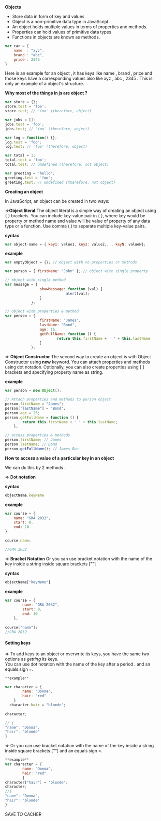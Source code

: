 
**Objects**
- Store data in form of key and values.
- Object is a non-primitive data type in JavaScript.
- An object holds multiple values in terms of properties and methods.
- Properties can hold values of primitive data types.
- Functions in objects are known as methods.
```js
var car = {
	name  : "xyz",
	brand : "abc",
	price : 2345
}
```
Here is an example for an object , it has keys like name , brand , price and those keys have a corresponding values also like xyz , abc , 2345 . This is only an example of a object's structure.
	

**Why most of the things in js are  object ?**

```js
var store = {};
store.test = 'foo';
store.test; // 'foo' (therefore, object) 

var jobs = [];
jobs.test = 'foo';
jobs.test; // 'foo' (therefore, object)

var log = function() {};
log.test = 'foo';
log.test; // 'foo' (therefore, object)

var total = 1;
total.test = 'foo';
total.test; // undefined (therefore, not object)

var greeting = 'hello';
greeting.test = 'foo';
greeting.test; // undefined (therefore, not object)

```

**Creating an object**

In JavaScript, an object can be created in two ways:

=>**Object literal**
The object literal is a simple way of creating an object using { } brackets. You can include key-value pair in { }, where key would be property or method name and value will be value of property of any data type or a function. Use comma (,) to separate multiple key-value pairs.

**syntax**

```js
var object-name = { key1: value1, key2: value2,... keyN: valueN};
```
**example**

```js
var emptyObject = {}; // object with no properties or methods

var person = { firstName: "John" }; // object with single property

// object with single method
var message = { 
                showMessage: function (val) { 
                            alert(val); 
                } 
            }; 

// object with properties & method
var person = { 
                firstName: "James", 
                lastName: "Bond", 
                age: 15, 
                getFullName: function () { 
                        return this.firstName + ' ' + this.lastName 
                }
            }; 
```
=> **Object Constructor**
The second way to create an object is with Object Constructor using **new** keyword. You can attach properties and methods using dot notation. Optionally, you can also create properties using [ ] brackets and specifying property name as string.

**example**

```js
var person = new Object();

// Attach properties and methods to person object     
person.firstName = "James";
person["lastName"] = "Bond"; 
person.age = 25;
person.getFullName = function () {
        return this.firstName + ' ' + this.lastName;
    };

// access properties & methods 
person.firstName; // James
person.lastName; // Bond
person.getFullName(); // James Bon
```


**How to access a value of a particular key in an object**

We can do this by 2 methods .

=> **Dot notation**

**syntax**

```js
objectName.keyName 
```

**example**

```js
var course = {  
	name: "GRA 2032",  
	start: 8,  
	end: 10  
} 
​  
course.name;

//GRA 2032
```
=> **Bracket Notation**
Or you can use bracket notation with the name of the key inside a string inside square brackets [""]

**syntax**

```js
objectName["keyName"]
```
**example**

```js
var course = {  
		name: "GRA 2032",  
		start: 8,  
		end: 10  
	}; 
​  
course["name"];
//GRA 2032

```
#### Setting keys

=> To add keys to an object or overwrite its keys, you have the same two options as  _getting_  its keys.  
You can use dot notation with the name of the key after a period . and an equals sign =.
```js
**example**

var character = {  
		name: "Donna",  
		hair: "red"  
	}
​  character.hair = "blonde";  
​ 
character;

// {  
"name": "Donna",  
"hair": "blonde"  
}
```
=> Or you can use bracket notation with the name of the key inside a string inside square brackets [""] and an equals sign =.
```js
**example**
var character = {  
		name: "Donna",  
		hair: "red"  
		}
character["hair"] = "blonde";  
character;  
//{  
"name": "Donna",  
"hair": "blonde"  
}
```









SAVE TO CACHER